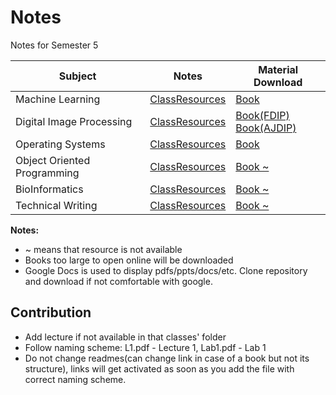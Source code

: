 # Notes
Notes for Semester 5

| Subject                     | Notes                    | Material Download                                          |
| --------------------------- | ------------------------ | ---------------------------------------------------------- |
| Machine Learning            | [ClassResources][MlRes]  | [Book][MlBook]                                           |
| Digital Image Processing    | [ClassResources][DipRes] | [Book(FDIP)][DipBookFdip] <br> [Book(AJDIP)][DipBookAjdip] |
| Operating Systems           | [ClassResources][OsRes]  | [Book][OsBook]                                             | 
| Object Oriented Programming | [ClassResources][OopRes] | [Book ~][OopBook]                                          |
| BioInformatics              | [ClassResources][BioRes] | [Book ~][BioBook]                                          |
| Technical Writing           | [ClassResources][TwRes]  | [Book ~][TwBook]                                           |


**Notes:**  
- ~ means that resource is not available
- Books too large to open online will be downloaded
- Google Docs is used to display pdfs/ppts/docs/etc. Clone repository and download if not comfortable with google.

## Contribution
- Add lecture if not available in that classes' folder
- Follow naming scheme: L1.pdf - Lecture 1, Lab1.pdf - Lab 1
- Do not change readmes(can change link in case of a book but not its structure), links will get activated as soon as you add the file with correct naming scheme.


[MlRes]: https://github.com/RaviRahar/Notes/tree/master/Sem5/MachineLearning#Class-Lectures
[MlBook]: https://docs.google.com/viewer?url=https://raw.githubusercontent.com/RaviRahar/Notes/master/Sem5/MachineLearning/ML.pdf

[DipRes]: https://github.com/RaviRahar/Notes/tree/master/Sem5/DigitalImageProcessing#Class-Lectures
[DipBookFdip]: https://raw.githubusercontent.com/RaviRahar/Notes/master/Sem5/DigitalImageProcessing/FDIP.pdf
[DipBookAjdip]: https://raw.githubusercontent.com/RaviRahar/Notes/master/Sem5/DigitalImageProcessing/AJDIP.pdf

[OsRes]: https://github.com/RaviRahar/Notes/tree/master/Sem5/OperatingSystems#Class-Lectures
[OsBook]: https://docs.google.com/viewer?url=https://raw.githubusercontent.com/RaviRahar/Notes/master/Sem5/OperatingSystems/OperatingSystems.pdf

[OopRes]: https://github.com/RaviRahar/Notes/tree/master/Sem5/ObjectOrientedProgramming#Class-Lectures
[OopBook]: https://docs.google.com/viewer?url=https://raw.githubusercontent.com/RaviRahar/Notes/master/Sem5/ObjectOrientedProgramming/OOP.pdf

[BioRes]: https://github.com/RaviRahar/Notes/tree/master/Sem5/BioInformatics#Class-Lectures
[BioBook]: https://docs.google.com/viewer?url=https://raw.githubusercontent.com/RaviRahar/Notes/master/Sem5/BioInformatics/BI.pdf

[TwRes]: https://github.com/RaviRahar/Notes/tree/master/Sem5/TechnicalWriting#Class-Lectures
[TwBook]: https://docs.google.com/viewer?url=https://raw.githubusercontent.com/RaviRahar/Notes/master/Sem5/TechnicalWriting/TW.pdf
